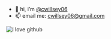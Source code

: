 - 👋 hi, i’m [@cwillsey06](https://github.com/cwillsey06)
- 📫 email me: cwillsey06@gmail.com

![i love github](https://cdn.discordapp.com/attachments/753607962181894146/952663127466602566/i-love-github.gif)
